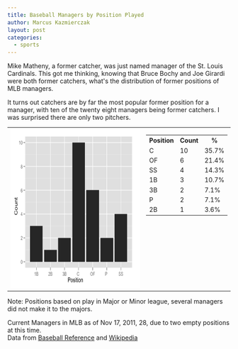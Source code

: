 ```yaml
---
title: Baseball Managers by Position Played
author: Marcus Kazmierczak
layout: post
categories:
  - sports
---
```


Mike Matheny, a former catcher, was just named manager of the St. Louis Cardinals. This got me thinking, knowing that Bruce Bochy and Joe Girardi were both former catchers, what's the distribution of former positions of MLB managers.

It turns out catchers are by far the most popular former position for a manager, with ten of the twenty eight managers being  former catchers. I was surprised there are only two pitchers.

<table class="layout">
<tr>
<td style="vertical-align:top">
  <img src="/a/dataviz/baseball/manager_position.png" width="450" height="360">
</td>
<td style="vertical-align:top">
  <table class="datatable">
  <tr><th>Position </th><th>Count</th><th>%</th></tr>
  <tr><td>C </td><td>10</td><td>35.7%</td></tr>
  <tr><td>OF</td><td> 6</td><td>21.4%</td></tr>
  <tr><td>SS</td><td> 4</td><td>14.3%</td></tr>
  <tr><td>1B</td><td> 3</td><td>10.7%</td></tr>
  <tr><td>3B</td><td> 2</td><td>7.1%</td></tr>
  <tr><td>P </td><td> 2</td><td>7.1%</td></tr>
  <tr><td>2B</td><td> 1</td><td>3.6%</td></tr>
  </table>
</td></tr>
</table>


Note: Positions based on play in Major or Minor league, several managers did not make it to the majors.

Current Managers in MLB as of Nov 17, 2011, 28, due to two empty positions at this time.<br/>
Data from [Baseball Reference](http://www.baseball-reference.com/) and [Wikipedia](http://www.wikipedia.org/)
